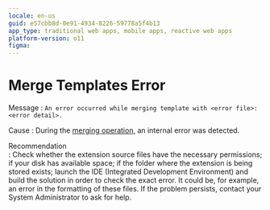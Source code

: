 ```yaml
---
locale: en-us
guid: e57cbb8d-0e91-4934-8226-59778a5f4b13
app_type: traditional web apps, mobile apps, reactive web apps
platform-version: o11
figma:
---
```


# Merge Templates Error

Message
:   `An error occurred while merging template with <error file>: <error detail>.`

Cause
:   During the [merging operation](<../../../extensibility-and-integration/integration-studio/extension-life-cycle/extension-update-source-code.md>), an internal error was detected.

Recommendation   
:   Check whether the extension source files have the necessary permissions; if your disk has available space; if the folder where the extension is being stored exists; launch the IDE (Integrated Development Environment) and build the solution in order to check the exact error. It could be, for example, an error in the formatting of these files. If the problem persists, contact your System Administrator to ask for help.

